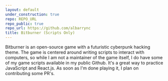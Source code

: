 ```yaml
---
layout: default
under_construction: true
repo: REPO_URL
repo_public: true
repo_url: https://github.com/albarrync
title: Bitburner (Scripts Only)
---
```


Bitburner is an open-source game with a futuristic cyberpunk hacking theme.
The game is centered around writing scripts to interact with computers, so
while I am not a maintainer of the game itself, I do have some of my game
scripts available in my public Github. It's a great way to practice JavaScript 
and React.js. As soon as I'm done playing it, I plan on contributing some PR's.
